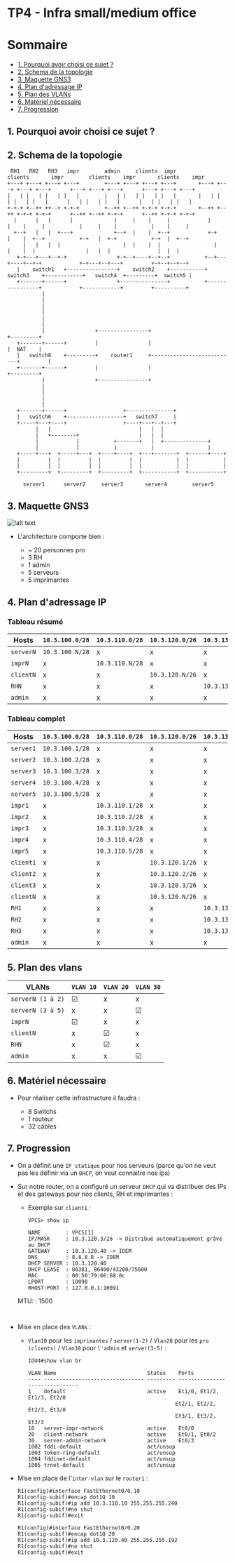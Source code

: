# TP4 - Infra small/medium office

# Sommaire 

* [1. Pourquoi avoir choisi ce sujet ?](#1-pourquoi-avoir-choisi-ce-sujet)
* [2. Schema de la topologie](#2-schema-de-la-topologie)
* [3. Maquette GNS3](#3-maquette-gns3)
* [4. Plan d'adressage IP](#4-plan-dadressage-ip)
* [5. Plan des VLANs](#5-plan-des-vlans)
* [6. Matériel nécessaire](#6-matériel-nécessaire)
* [7. Progression](#7-progression)

## 1. Pourquoi avoir choisi ce sujet ?



## 2. Schema de la topologie

```
 RH1   RH2   RH3   impr        admin     clients  impr            clients       impr        clients    impr       clients    impr
+---+ +---+ +---+ +---+        +---+ +---+ +---+ +---+       +---+ +---+ +---+ +---+      +---+ +---+ +---+      +---+ +---+ +---+
|   | |   | |   | |   |        |   | |   | |   | |   |       |   | |   | |   | |   |      |   | |   | |   |      |   | |   | |   |
+-+-+ +--++ ++--+ +-+-+        +--++ +--++ +-+-+ +-+-+       +--++ +--++ +-+-+ +-+-+      +--++ +--++ +-+-+      +--++ +-+-+ +-+-+
  |      |   |      |             |     |    |     |            |     |    |     |           |     |    |           |    |     |
  +--+   |   |  +---+             +--+  |    |  +--+            +-+   |    |  +--+           +-+   |  +-+           +-+  |  +--+
     |   |   |  |                    |  |    |  |                 |   |    |  |                |   |  |               |  |  |
   +-+---+---+--+-+                +-+--+----+--+--+           +--+---+----+--+-+            +-+---+--+---+         +-+--+--+--+
   |    switch1   +----------------+    switch2    +-----------+     switch3    +------------+   switch4  +---------+  switch5 |
   +-------+------+                +---------------+           +----------------+            +------------+         +----------+
           |
           |
           |
           |
           |
           |
           |                +----------------+                           +---------+
   +-------+------+         |                |                           |  NAT    |
   |   switch8    +---------+    router1     +---------------------------+         |
   +-------+------+         |                |                           +---------+
           |                +----------------+
           |
           |
           |
           |
   +-------+------+                  +---------------+
   |   switch6    +------------------+   switch7     |
   +-----+---+----+                  +----+---+--+---+
         |   |                            |   |  |
         |   +--------+                   |   |  |
         |            |           +-------+   |  +--------------+
         |            |           |           |                 |
   +-----+---+  +-----+---+  +----+----+  +---+-------+  +------+----+
   |         |  |         |  |         |  |           |  |           |
   |         |  |         |  |         |  |           |  |           |
   +---------+  +---------+  +---------+  +-----------+  +-----------+

     server1      server2     server3       server4        server5

```

## 3. Maquette GNS3

![!alt text](/TP4/screens/screenGNS3.png)

* L'architecture comporte bien :

   * ~ 20 personnes pro
   * 3 RH
   * 1 admin
   * 5 serveurs
   * 5 imprimantes

## 4. Plan d'adressage IP

### Tableau résumé
Hosts | `10.3.100.0/28` |  `10.3.110.0/28` |  `10.3.120.0/26` | `10.3.130.0/28` | `10.3.140.0/29`
--- | --- | --- | --- | --- | ---
`serverN` | `10.3.100.N/28` | x | x | x | x
`imprN` | x | `10.3.110.N/28` | x | x | x
`clientN` | x | x | `10.3.120.N/26` | x | x
`RHN` | x | x | x | `10.3.130.N/28` | x
`admin` | x | x | x | x | `10.3.140.1/29`

### Tableau complet
Hosts | `10.3.100.0/28` |  `10.3.110.0/28` |  `10.3.120.0/26` | `10.3.130.0/28` | `10.3.140.0/29`
--- | --- | --- | --- | --- | ---
`server1` | `10.3.100.1/28` | x | x | x | x
`server2` | `10.3.100.2/28` | x | x | x | x
`server3` | `10.3.100.3/28` | x | x | x | x
`server4` | `10.3.100.4/28` | x | x | x | x
`server5` | `10.3.100.5/28` | x | x | x | x
`impr1` | x | `10.3.110.1/28` | x | x | x
`impr2` | x | `10.3.110.2/28` | x | x | x
`impr3` | x | `10.3.110.3/28` | x | x | x
`impr4` | x | `10.3.110.4/28` | x | x | x
`impr5` | x | `10.3.110.5/28` | x | x | x
`client1` | x | x | `10.3.120.1/26` | x | x
`client2` | x | x | `10.3.120.2/26` | x | x
`client3` | x | x | `10.3.120.3/26` | x | x
`clientN` | x | x | `10.3.120.N/26` | x | x
`RH1` | x | x | x | `10.3.130.1/28` | x
`RH2` | x | x | x | `10.3.130.2/28` | x
`RH3` | x | x | x | `10.3.130.3/28` | x
`admin` | x | x | x | x | `10.3.140.1/29`

## 5. Plan des vlans

VLANs | `VLAN 10` |  `VLAN 20` |  `VLAN 30`
--- | --- | --- | --- |
`serverN (1 à 2)` | ☑ | x | x |
`serverN (3 à 5)` | x | x | ☑ |
`imprN` | ☑ | x | x |
`clientN` | x | ☑ | x |
`RHN` | x | ☑ | x |
`admin` | x | x | ☑ |

## 6. Matériel nécessaire

* Pour réaliser cette infrastructure il faudra :

  * 8 Switchs
  * 1 routeur
  * 32 câbles
  
 
## 7. Progression

* On a définit une `IP statique` pour nos serveurs (parce qu'on ne veut pas les définir via un `DHCP`, on veut connaitre nos ips)

* Sur notre router, on a configuré un serveur `DHCP` qui va distribuer des IPs et des gateways pour nos clients, RH et imprimantes :

  * Exemple sur `client1` :

    ```
    VPCS> show ip

    NAME        : VPCS[1]
    IP/MASK     : 10.3.120.3/26 -> Distribué automatiquement grâve au DHCP
    GATEWAY     : 10.3.120.40 -> IDEM
    DNS         : 8.8.8.8 -> IDEM
    DHCP SERVER : 10.3.120.40
    DHCP LEASE  : 86381, 86400/43200/75600
    MAC         : 00:50:79:66:68:0c
    LPORT       : 10090
    RHOST:PORT  : 127.0.0.1:10091
   MTU:        : 1500
    ```


* Mise en place des `VLANs` :

  * `Vlan10` pour les `imprimantes` / `server(1-2)` / `Vlan20` pour les `pro (clients)` / `Vlan30` pour `l'admin` et `server(3-5)` :

    ```
    IOU4#show vlan br

    VLAN Name                             Status    Ports
    ---- -------------------------------- --------- -------------------------------
    1    default                          active    Et1/0, Et1/2, Et1/3, Et2/0
                                                   Et2/1, Et2/2, Et2/3, Et3/0
                                                   Et3/1, Et3/2, Et3/3
    10   server-impr-network              active    Et0/0
    20   client-network                   active    Et0/1, Et0/2
    30   server-admin-network             active    Et0/3
    1002 fddi-default                     act/unsup 
    1003 token-ring-default               act/unsup 
    1004 fddinet-default                  act/unsup 
    1005 trnet-default                    act/unsup 
    ```

* Mise en place de l'`inter-vlan` sur le `router1` : 

  ```
  R1(config)#interface FastEthernet0/0.10
  R1(config-subif)#encap dot1Q 10 
  R1(config-subif)#ip add 10.3.110.10 255.255.255.240
  R1(config-subif)#no shut
  R1(config-subif)#exit

  R1(config)#interface FastEthernet0/0.20
  R1(config-subif)#encap dot1Q 20
  R1(config-subif)#ip add 10.3.120.40 255.255.255.192
  R1(config-subif)#no shut
  R1(config-subif)#exit
  ```


